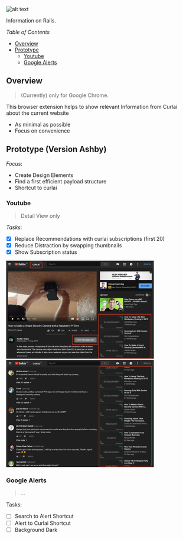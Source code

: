 ![alt text](https://github.com/a6b8/rss-merge-docker/blob/master/images/curlai-logo-black--50.png)

Information on Rails.

*Table of Contents*

- [Overview](#overview)
- [Prototype](#prototype)
  - [Youtube](#youtube)
  - [Google Alerts](#google-alerts)

## Overview

> (Currently) only for Google Chrome. 

This browser extension helps to show relevant Information from Curlai about the current website

- As minimal as possible
- Focus on convenience


## Prototype (Version Ashby)

*Focus*:
- Create Design Elements
- Find a first efficient payload structure
- Shortcut to curlai


### Youtube
> Detail View only

*Tasks:*
- [x] Replace Recommendations with curlai subscriptions (first 20)
- [x] Reduce Distraction by swapping thumbnails
- [x] Show Subscription status

<img src="https://github.com/a6b8/curlai/blob/master/images/browser-extension-1.png" alt="alt text" width="400">

<img src="https://github.com/a6b8/curlai/blob/master/images/browser-extension-2.png" alt="alt text" width="400">


### Google Alerts
> ...

Tasks:
- [ ] Search to Alert Shortcut
- [ ] Alert to Curlai Shortcut
- [ ] Background Dark
